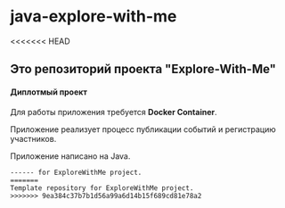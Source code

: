 # java-explore-with-me

<<<<<<< HEAD

## Это репозиторий проекта "Explore-With-Me"

#### Диплотмый проект

Для работы приложения требуется **Docker Container**.

Приложение реализует процесс публикации событий и регистрацию участников.

Приложение написано на Java.

```
------ for ExploreWithMe project.
=======
Template repository for ExploreWithMe project.
>>>>>>> 9ea384c37b7b1d56a99a6d14b15f689cd81e78a2
